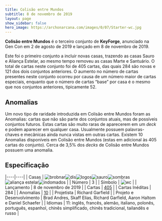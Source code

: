```yaml
---
title: Colisão entre Mundos
subtitle: 8 de novembro de 2019
layout: page
show_sidebar: false
hero_image: https://archonarcana.com/images/0/07/Starter-wc.jpg
---
```


**Colisão entre Mundos** é o terceiro conjunto de **KeyForge**, anunciado na Gen Con em 2 de agosto de 2019 e lançado em 8 de novembro de 2019.
 
 Este foi o primeiro conjunto a incluir novas casas, trazendo as casas Sauro e Aliança Estelar, ao mesmo tempo removeu as casas Marte e Santuário.
 O total de cartas neste conjunto foi de 405 cartas, das quais 284 são novas e 121 dos dois conjuntos anteriores. O aumento no número de cartas
 presentes neste conjunto ocorreu por causa de um número maior de cartas especiais, enquanto que o número de cartas “base” por casa é o mesmo
 que nos conjuntos anteriores, tipicamente 52.
 
## Anomalias
 
Um novo tipo de raridade introduzida em Colisão entre Mundos foram as Anomalias: cartas que não são parte dos conjuntos atuais, mas de possíveis conjuntos futuros.
Estas cartas são muito raras de aparecerem em um _deck_ e podem aparecer em qualquer casa. Usualmente possuem palavras-chaves e mecânicas ainda nunca vistas em outras cartas.
Existem 10 Anomalias disponíveis em Colisão entre Mundos (estas em adicional às 405 cartas do conjunto). Cerca de 3,5% dos _decks_ de Colisão entre Mundos possuem uma anomalia.

## Especificação

|----|----|
| Casas | ![brobnar](https://archonarcana.com/images/thumb/e/e0/Brobnar.png/22px-Brobnar.png)![dis](https://archonarcana.com/images/thumb/e/e8/Dis.png/22px-Dis.png)![logos](https://archonarcana.com/images/thumb/c/ce/Logos.png/22px-Logos.png)![sauro](https://archonarcana.com/images/thumb/9/9e/Saurian_P.png/22px-Saurian_P.png)![sombras](https://archonarcana.com/images/thumb/e/ee/Shadows.png/22px-Shadows.png)![aliança estelar](https://archonarcana.com/images/thumb/7/7d/Star_Alliance.png/22px-Star_Alliance.png)![indomados](https://archonarcana.com/images/thumb/b/bd/Untamed.png/22px-Untamed.png) |
| Número | 3 |
| Símbolo | ![wc](https://archonarcana.com/images/thumb/b/b7/Wc.png/19px-Wc.png) |
| Lançamento | 8 de novembro de 2019 |
| Cartas | [405](cards) |
| Cartas Inéditas | 284 |
| Anomalias | [10](anomalies) |
| Projetista | Richard Garfield |
| Projeto e Desenvolvimento | Brad Andres, Skaff Elias, Richard Garfield, Aaron Haltom e Daniel Schaefer |
| Idiomas | 11: inglês, francês, alemão, italiano, polonês, português, espanhol, chinês simplificado, chinês tradicional, tailandês e russo |
